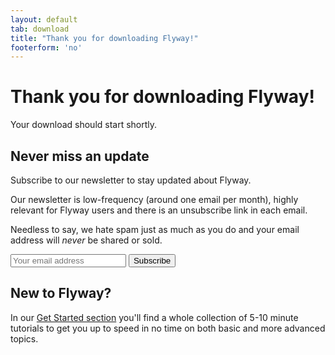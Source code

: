 ```yaml
---
layout: default
tab: download
title: "Thank you for downloading Flyway!"
footerform: 'no'
---
```

# Thank you for downloading Flyway!

Your download should start shortly.

<div class="row">
<div class="col-md-6">
<h2>Never miss an update</h2>

<p>Subscribe to our newsletter to stay updated about Flyway.</p>

<p>Our newsletter is low-frequency (around one email per month),
highly relevant for Flyway users and there is an unsubscribe link in each email.</p>

<p class="note">Needless to say, we hate spam just as much as you do and your email address will <i>never</i> be shared or sold.</p>

<form action="//boxfuse.us9.list-manage.com/subscribe/post?u=0e72f61962b6b47f78568d56c&amp;id=e1046edb96" method="post" id="mc-embedded-subscribe-form-thankyou" name="mc-embedded-subscribe-form-thankyou" class="validate form-inline" target="_blank" novalidate>
    <div>
        <div class="input-group">
            <input type="email" value="" name="EMAIL" required="required" class="form-control" id="mce-EMAIL-thankyou" placeholder="Your email address">
            <span class="input-group-btn">
                <input type="submit" value="Subscribe" name="subscribe" id="mc-embedded-subscribe-thankyou" class="btn btn-primary">
                </span>
        </div>
        <div id="mce-responses-thankyou" class="clear form-control-feedback">
            <div class="response" id="mce-error-response" style="display:none"></div>
            <div class="response" id="mce-success-response" style="display:none"></div>
        </div>    <!-- real people should not fill this in and expect good things - do not remove this or risk form bot signups-->
        <div style="position: absolute; left: -5000px;"><input type="text" name="b_0e72f61962b6b47f78568d56c_e1046edb96" tabindex="-1" value=""></div>
    </div>
</form>

</div>
<div class="col-md-6">
<h2>New to Flyway?</h2>
In our <a href="/getstarted">Get Started section</a> you'll find a whole collection of 5-10 minute tutorials to get you 
up to speed in no time on both basic and more advanced topics.
</div>
</div>

